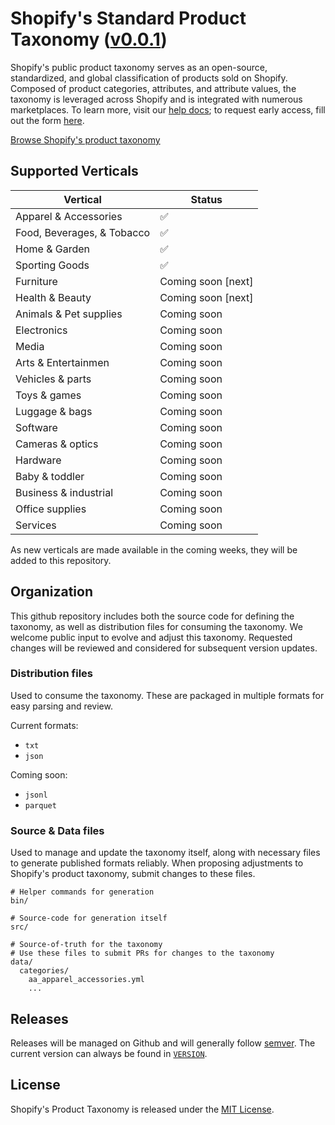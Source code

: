 # Shopify's Standard Product Taxonomy ([v0.0.1](./VERSION))

Shopify's public product taxonomy serves as an open-source, standardized, and global classification of products sold on Shopify. Composed of product categories, attributes, and attribute values, the taxonomy is leveraged across Shopify and is integrated with numerous marketplaces. To learn more, visit our [help docs](https://help.shopify.com/manual/products/details/product-type); to request early access, fill out the form [here](http://shopify.com/editions/winter2024#new-taxonomy).


[Browse Shopify's product taxonomy](https://refactored-broccoli-1wvy2wl.pages.github.io/)

## Supported Verticals

| Vertical | Status |
|----------|----------|
| Apparel & Accessories | ✅ | 
| Food, Beverages, & Tobacco | ✅ |
| Home & Garden | ✅ |
| Sporting Goods | ✅ |
| Furniture | Coming soon [next] | 
| Health & Beauty | Coming soon [next] |
| Animals & Pet supplies | Coming soon |
| Electronics | Coming soon |
| Media | Coming soon |
| Arts & Entertainmen | Coming soon |
| Vehicles & parts | Coming soon |
| Toys & games | Coming soon |
| Luggage & bags | Coming soon |
| Software | Coming soon |
| Cameras & optics | Coming soon |
| Hardware | Coming soon |
| Baby & toddler | Coming soon |
| Business & industrial | Coming soon |
| Office supplies | Coming soon |
| Services | Coming soon |

As new verticals are made available in the coming weeks, they will be added to this repository.

## Organization

This github repository includes both the source code for defining the taxonomy, as well as distribution files for consuming the taxonomy. We welcome public input to evolve and adjust this taxonomy. Requested changes will be reviewed and considered for subsequent version updates.

### Distribution files

Used to consume the taxonomy. These are packaged in multiple formats for easy parsing and review.

Current formats:
- `txt`
- `json`

Coming soon:
- `jsonl`
- `parquet`

### Source & Data files

Used to manage and update the taxonomy itself, along with necessary files to generate published formats reliably. When proposing adjustments to Shopify's product taxonomy, submit changes to these files.


```
# Helper commands for generation
bin/

# Source-code for generation itself
src/

# Source-of-truth for the taxonomy
# Use these files to submit PRs for changes to the taxonomy
data/
  categories/
    aa_apparel_accessories.yml
    ...
```

## Releases

Releases will be managed on Github and will generally follow [semver](https://semver.org/). The current version can always be found in [`VERSION`](./VERSION).

## License

Shopify's Product Taxonomy is released under the [MIT License](./LICENSE).
